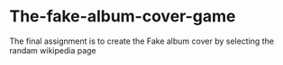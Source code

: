 # The-fake-album-cover-game
The final assignment is to create the Fake album cover by selecting the randam wikipedia page  

